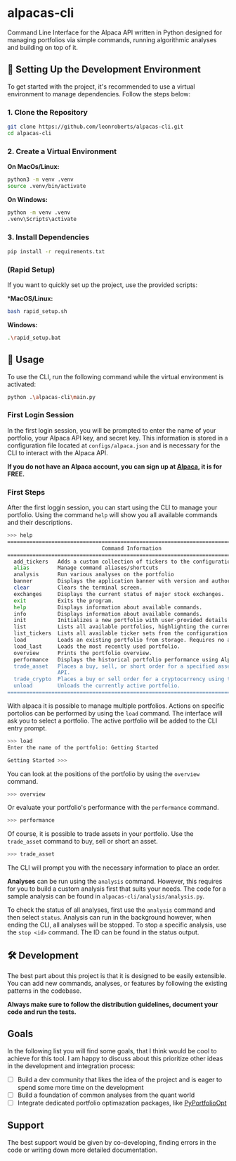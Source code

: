 # alpacas-cli

Command Line Interface for the Alpaca API written in Python designed for managing portfolios via simple commands, running algorithmic analyses and building on top of it.

## 🔧 Setting Up the Development Environment

To get started with the project, it's recommended to use a virtual environment to manage dependencies. Follow the steps below:

### 1. Clone the Repository

```bash
git clone https://github.com/leonroberts/alpacas-cli.git
cd alpacas-cli
```

### 2. Create a Virtual Environment

**On MacOs/Linux:**

```bash
python3 -m venv .venv
source .venv/bin/activate
```
**On Windows:**

```bash
python -m venv .venv
.venv\Scripts\activate
```

### 3. Install Dependencies

```bash
pip install -r requirements.txt
```

### (Rapid Setup) 

If you want to quickly set up the project, use the provided scripts:

***MacOS/Linux:**

```bash
bash rapid_setup.sh
```

**Windows:**

```bash
.\rapid_setup.bat
```

## 📝 Usage

To use the CLI, run the following command while the virtual environment is activated:

```bash
python .\alpacas-cli\main.py
```

### First Login Session

In the first login session, you will be prompted to enter the name of your portfolio, your Alpaca API key, and secret key. This information is stored in a configuration file located at `configs/alpaca.json` and is necessary for the CLI to interact with the Alpaca API.

**If you do not have an Alpaca account, you can sign up at [Alpaca](https://alpaca.markets/), it is for FREE.**

### First Steps

After the first loggin session, you can start using the CLI to manage your portfolio. Using the command `help` will show you all available commands and their descriptions.

```bash
>>> help
================================================================================
                              Command Information
================================================================================
  add_tickers   Adds a custom collection of tickers to the configuration file.
  alias         Manage command aliases/shortcuts
  analysis      Run various analyses on the portfolio
  banner        Displays the application banner with version and author information.
  clear         Clears the terminal screen.
  exchanges     Displays the current status of major stock exchanges.
  exit          Exits the program.
  help          Displays information about available commands.
  info          Displays information about available commands.
  init          Initializes a new portfolio with user-provided details.
  list          Lists all available portfolios, highlighting the currently loaded one.
  list_tickers  Lists all available ticker sets from the configuration file.
  load          Loads an existing portfolio from storage. Requires no active portfolio.
  load_last     Loads the most recently used portfolio.
  overview      Prints the portfolio overview.
  performance   Displays the historical portfolio performance using Alpaca's API.
  trade_asset   Places a buy, sell, or short order for a specified asset using the Alpaca
                API.
  trade_crypto  Places a buy or sell order for a cryptocurrency using the Alpaca Crypto API.
  unload        Unloads the currently active portfolio.
================================================================================
```

With alpaca it is possible to manage multiple portfolios. Actions on specific portolios can be performed by using the `load` command. The interface will ask you to select a portfolio. The active portfolio will be added to the CLI entry prompt.

```bash	
>>> load
Enter the name of the portfolio: Getting Started 

Getting Started >>>
```

You can look at the positions of the portfolio by using the `overview` command.

```bash
>>> overview
```

Or evaluate your portfolio's performance with the `performance` command.

```bash
>>> performance
```

Of course, it is possible to trade assets in your portfolio. Use the `trade_asset` command to buy, sell or short an asset.

```bash
>>> trade_asset
```

The CLI will prompt you with the necessary information to place an order. 

**Analyses** can be run using the `analysis` command. However, this requires for you to build a custom analysis first that suits your needs. The code for a sample analysis can be found in `alpacas-cli/analysis/analysis.py`. 

To check the status of all analyses, first use the `analysis` command and then select `status`. Analysis can run in the background however, when ending the CLI, all analyses will be stopped. To stop a specific analysis, use the `stop <id>` command. The ID can be found in the status output.

## 🛠️ Development

The best part about this project is that it is designed to be easily extensible. You can add new commands, analyses, or features by following the existing patterns in the codebase.

**Always make sure to follow the distribution guidelines, document your code and run the tests.**

## Goals

In the following list you will find some goals, that I think would be cool to achieve for this tool. I am happy to discuss about this prioritize other ideas in the development and integration process:
- [ ] Build a dev community that likes the idea of the project and is eager to spend some more time on the development 
- [ ] Build a foundation of common analyses from the quant world
- [ ] Integrate dedicated portfolio optimazation packages, like [PyPortfolioOpt](https://github.com/robertmartin8/PyPortfolioOpt/tree/master)

## Support

The best support would be given by co-developing, finding errors in the code or writing down more detailed documentation.
